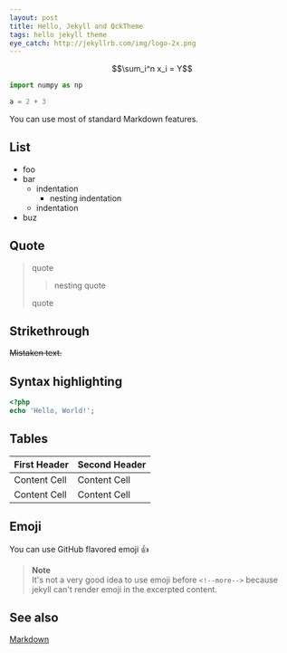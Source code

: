 ```yaml
---
layout: post
title: Hello, Jekyll and QckTheme
tags: hello jekyll theme
eye_catch: http://jekyllrb.com/img/logo-2x.png
---
```


$$\sum_i^n x_i = Y$$

```python
import numpy as np

a = 2 + 3
```

You can use most of standard Markdown features.

## List

* foo
* bar
    * indentation
        * nesting indentation
    * indentation
* buz

<!--more-->

## Quote

> quote
>
> > nesting quote
>
> quote

## Strikethrough

~~Mistaken text.~~

## Syntax highlighting

```php
<?php
echo 'Hello, World!';
```

## Tables

First Header  | Second Header
------------- | -------------
Content Cell  | Content Cell
Content Cell  | Content Cell

## Emoji

You can use GitHub flavored emoji :+1:

> **Note**  
> It's not a very good idea to use emoji before `<!--more-->` because jekyll can't render emoji in the excerpted content.

## See also

[Markdown](http://daringfireball.net/projects/markdown/syntax)
